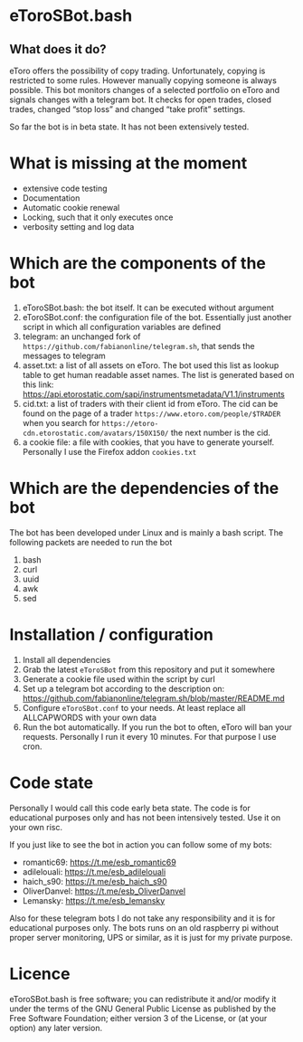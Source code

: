# eToroSBot.bash

## What does it do?

eToro offers the possibility of copy trading. Unfortunately, copying is restricted to some rules. However manually copying someone is always possible. This bot monitors changes of a selected portfolio on eToro and signals changes with a telegram bot. It checks for open trades, closed trades, changed “stop loss” and changed “take profit” settings.

So far the bot is in beta state. It has not been extensively tested.

# What is missing at the moment

* extensive code testing
* Documentation
* Automatic cookie renewal
* Locking, such that it only executes once
* verbosity setting and log data

# Which are the components of the bot

1. eToroSBot.bash: the bot itself. It can be executed without argument
2. eToroSBot.conf: the configuration file of the bot. Essentially just another script in which all configuration variables are defined
3. telegram: an unchanged fork of `https://github.com/fabianonline/telegram.sh`, that sends the messages to telegram
4. asset.txt: a list of all assets on eToro. The bot used this list as lookup table to get human readable asset names. The list is generated based on this link: https://api.etorostatic.com/sapi/instrumentsmetadata/V1.1/instruments
5. cid.txt: a list of traders with their client id from eToro. The cid can be found on the page of a trader `https://www.etoro.com/people/$TRADER` when you search for `https://etoro-cdn.etorostatic.com/avatars/150X150/` the next number is the cid.
6. a cookie file: a file with cookies, that you have to generate yourself. Personally I use the Firefox addon `cookies.txt`

# Which are the dependencies of the bot

The bot has been developed under Linux and is mainly a bash script. The following packets are needed to run the bot
1. bash
2. curl
3. uuid
4. awk
5. sed

# Installation / configuration

1. Install all dependencies
2. Grab the latest `eToroSBot` from this repository and put it somewhere
3. Generate a cookie file used within the script by curl
4. Set up a telegram bot according to the description on: https://github.com/fabianonline/telegram.sh/blob/master/README.md
5. Configure `eToroSBot.conf` to your needs. At least replace all ALLCAPWORDS with your own data
6. Run the bot automatically. If you run the bot to often, eToro will ban your requests. Personally I run it every 10 minutes. For that purpose I use cron.

# Code state

Personally I would call this code early beta state. The code is for educational purposes only and has not been intensively tested. Use it on your own risc.

If you just like to see the bot in action you can follow some of my bots:
* romantic69: https://t.me/esb_romantic69
* adilelouali: https://t.me/esb_adilelouali
* haich_s90: https://t.me/esb_haich_s90
* OliverDanvel: https://t.me/esb_OliverDanvel
* Lemansky: https://t.me/esb_lemansky

Also for these telegram bots I do not take any responsibility and it is for educational purposes only. The bots runs on an old raspberry pi without proper server monitoring, UPS or similar, as it is just for my private purpose.

# Licence

eToroSBot.bash is free software; you can redistribute it and/or modify it under the terms of the GNU General Public License as published by the Free Software Foundation; either version 3 of the License, or (at your option) any later version.
